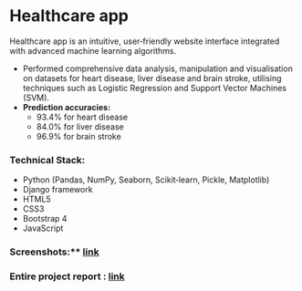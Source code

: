 # Healthcare app

Healthcare app is an intuitive, user‑friendly website interface integrated with advanced machine learning algorithms. 

- Performed comprehensive data analysis, manipulation and visualisation on datasets for heart disease, liver disease and brain stroke, utilising techniques such as Logistic Regression and Support Vector Machines (SVM). 
- **Prediction accuracies:**
  - 93.4% for heart disease
  - 84.0% for liver disease
  - 96.9% for brain stroke 

### **Technical Stack:**
- Python (Pandas, NumPy, Seaborn, Scikit‑learn, Pickle, Matplotlib)
- Django framework
- HTML5
- CSS3
- Bootstrap 4
- JavaScript 

### Screenshots:** [link](https://github.com/tanviwagle/Healthcare-app/blob/3134179d3f47a634b3565fd16a224a8f03ffedad/Healthcare%20app%20report%20screenshots.pdf)
### **Entire project report :** [link](https://github.com/tanviwagle/Healthcare-app/blob/6ff24ec90ab4c7cb60f409526854000118357ae8/Healthcare%20app%20report.pdf)
